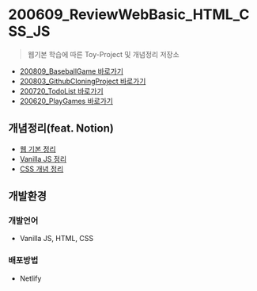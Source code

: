 # 200609_ReviewWebBasic_HTML_CSS_JS
> 웹기본 학습에 따른 Toy-Project 및 개념정리 저장소
* [200809_BaseballGame 바로가기](#)
* [200803_GithubCloningProject 바로가기](#)
* [200720_TodoList 바로가기](#)
* [200620_PlayGames 바로가기](https://playgames.netlify.app/)

## 개념정리(feat. Notion)
* [웹 기본 정리](https://www.notion.so/06a0689343ae43759c0c37dd3d3b9817)
* [Vanilla JS 정리](https://www.notion.so/Vanilla-JS-01cf36d73b7d47dcba002b9e06168b41)
* [CSS 개념 정리](https://www.notion.so/CSS-98e7337bfef64930bee03255490892ed)

## 개발환경
### 개발언어
* Vanilla JS, HTML, CSS
### 배포방법
* Netlify

